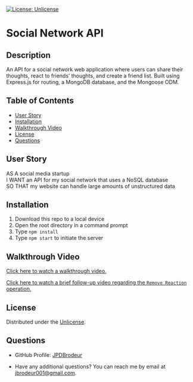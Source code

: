 [![License: Unlicense](https://img.shields.io/badge/License-Unlicense-brightgreen)](https://choosealicense.com/licenses/unlicense/)

# Social Network API

## Description

An API for a social network web application where users can share their thoughts, react to friends’ thoughts, and create a friend list. Built using Express.js for routing, a MongoDB database, and the Mongoose ODM. 

## Table of Contents

* [User Story](#user-story)
* [Installation](#installation)
* [Walkthrough Video](#walkthrough-video)
* [License](#license)
* [Questions](#questions)


## User Story

AS A social media startup  
I WANT an API for my social network that uses a NoSQL database  
SO THAT my website can handle large amounts of unstructured data  


## Installation

1. Download this repo to a local device
2. Open the root directory in a command prompt
3. Type `npm install`
4. Type `npm start` to initiate the server


## Walkthrough Video

[Click here to watch a walkthrough video.](https://watch.screencastify.com/v/tOZmubNKzaBhBve9DVq5)

[Click here to watch a brief follow-up video regarding the `Remove Reaction` operation.](https://watch.screencastify.com/v/OagaQKyj4q9B0WwKGX81)


## License

Distributed under the [Unlicense](https://choosealicense.com/licenses/unlicense/).


## Questions

* GitHub Profile: [JPDBrodeur](https://github.com/JPDBrodeur)

* Have any additional questions? You can reach me by email at [jbrodeur001@gmail.com](mailto:jbrodeur001@gmail.com).
